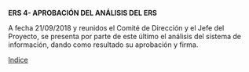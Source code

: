 **ERS 4- APROBACIÓN DEL ANÁLISIS DEL ERS**

A fecha 21/09/2018 y reunidos el Comité de Dirección y el Jefe del Proyecto, se
presenta por parte de este último el análisis del sistema de información, dando
como resultado su aprobación y firma.


[Indice](https://github.com/DptoSIC/BuscaBOD/blob/master/ERS.md)
